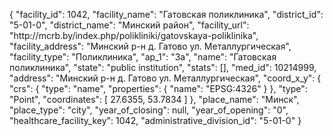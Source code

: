 {
    "facility_id": 1042,
    "facility_name": "Гатовская поликлиника",
    "district_id": "5-01-0",
    "district_name": "Минский район",
    "facility_url": "http:\/\/mcrb.by\/index.php\/polikliniki\/gatovskaya-poliklinika",
    "facility_address": "Минский р-н д. Гатово ул. Металлургическая",
    "facility_type": "Поликлиника",
    "ap_1": "3а",
    "name": "Гатовская поликлиника",
    "state": "public institution",
    "stats": [],
    "med_id": 10214999,
    "address": "Минский р-н д. Гатово ул. Металлургическая",
    "coord_x_y": {
        "crs": {
            "type": "name",
            "properties": {
                "name": "EPSG:4326"
            }
        },
        "type": "Point",
        "coordinates": [
            27.6355,
            53.7834
        ]
    },
    "place_name": "Минск",
    "place_type": "city",
    "year_of_closing": null,
    "year_of_opening": "0",
    "healthcare_facility_key": 1042,
    "administrative_division_id": "5-01-0"
}